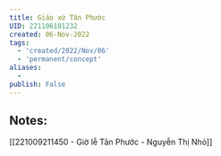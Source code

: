 ```yaml
---
title: Giáo xứ Tân Phước
UID: 221106101232
created: 06-Nov-2022
tags:
  - 'created/2022/Nov/06'
  - 'permanent/concept'
aliases:
  - 
publish: False
---
```

## Notes:
[[221009211450 - Giờ lễ Tân Phước - Nguyễn Thị Nhỏ]]



